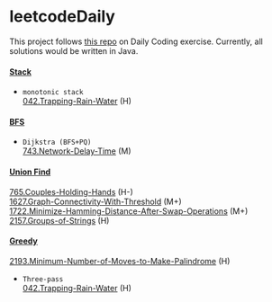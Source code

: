 # leetcodeDaily
This project follows [this repo](https://github.com/wisdompeak/LeetCode) on Daily Coding exercise. Currently, all solutions would be written in Java.

#### [Stack](Stack)
* ``monotonic stack``    
[042.Trapping-Rain-Water](Stack/042.Trapping-Rain-Water) (H)  

#### [BFS](BFS)  
* ``Dijkstra (BFS+PQ)``   
[743.Network-Delay-Time](BFS/743.Network-Delay-Time) (M)    

#### [Union Find](Union_Find)
[765.Couples-Holding-Hands](Union_Find/765.Couples-Holding-Hands) (H-)  
[1627.Graph-Connectivity-With-Threshold](Union_Find/1627.Graph-Connectivity-With-Threshold) (M+)  
[1722.Minimize-Hamming-Distance-After-Swap-Operations](Union_Find/1722.Minimize-Hamming-Distance-After-Swap-Operations) (M+)   
[2157.Groups-of-Strings](Union_Find/2157.Groups-of-Strings) (H)  

#### [Greedy](Greedy)
[2193.Minimum-Number-of-Moves-to-Make-Palindrome](Greedy/2193.Minimum-Number-of-Moves-to-Make-Palindrome) (H)  
* ``Three-pass``   
[042.Trapping-Rain-Water](Stack/042.Trapping-Rain-Water) (H)  